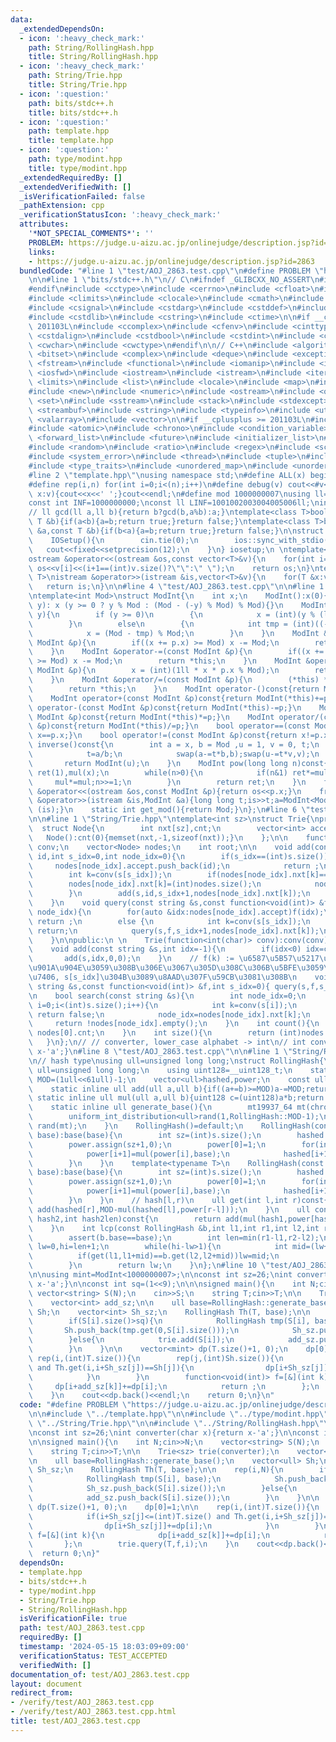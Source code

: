 ```yaml
---
data:
  _extendedDependsOn:
  - icon: ':heavy_check_mark:'
    path: String/RollingHash.hpp
    title: String/RollingHash.hpp
  - icon: ':heavy_check_mark:'
    path: String/Trie.hpp
    title: String/Trie.hpp
  - icon: ':question:'
    path: bits/stdc++.h
    title: bits/stdc++.h
  - icon: ':question:'
    path: template.hpp
    title: template.hpp
  - icon: ':question:'
    path: type/modint.hpp
    title: type/modint.hpp
  _extendedRequiredBy: []
  _extendedVerifiedWith: []
  _isVerificationFailed: false
  _pathExtension: cpp
  _verificationStatusIcon: ':heavy_check_mark:'
  attributes:
    '*NOT_SPECIAL_COMMENTS*': ''
    PROBLEM: https://judge.u-aizu.ac.jp/onlinejudge/description.jsp?id=2863
    links:
    - https://judge.u-aizu.ac.jp/onlinejudge/description.jsp?id=2863
  bundledCode: "#line 1 \"test/AOJ_2863.test.cpp\"\n#define PROBLEM \"https://judge.u-aizu.ac.jp/onlinejudge/description.jsp?id=2863\"\
    \n\n#line 1 \"bits/stdc++.h\"\n// C\n#ifndef _GLIBCXX_NO_ASSERT\n#include <cassert>\n\
    #endif\n#include <cctype>\n#include <cerrno>\n#include <cfloat>\n#include <ciso646>\n\
    #include <climits>\n#include <clocale>\n#include <cmath>\n#include <csetjmp>\n\
    #include <csignal>\n#include <cstdarg>\n#include <cstddef>\n#include <cstdio>\n\
    #include <cstdlib>\n#include <cstring>\n#include <ctime>\n\n#if __cplusplus >=\
    \ 201103L\n#include <ccomplex>\n#include <cfenv>\n#include <cinttypes>\n#include\
    \ <cstdalign>\n#include <cstdbool>\n#include <cstdint>\n#include <ctgmath>\n#include\
    \ <cwchar>\n#include <cwctype>\n#endif\n\n// C++\n#include <algorithm>\n#include\
    \ <bitset>\n#include <complex>\n#include <deque>\n#include <exception>\n#include\
    \ <fstream>\n#include <functional>\n#include <iomanip>\n#include <ios>\n#include\
    \ <iosfwd>\n#include <iostream>\n#include <istream>\n#include <iterator>\n#include\
    \ <limits>\n#include <list>\n#include <locale>\n#include <map>\n#include <memory>\n\
    #include <new>\n#include <numeric>\n#include <ostream>\n#include <queue>\n#include\
    \ <set>\n#include <sstream>\n#include <stack>\n#include <stdexcept>\n#include\
    \ <streambuf>\n#include <string>\n#include <typeinfo>\n#include <utility>\n#include\
    \ <valarray>\n#include <vector>\n\n#if __cplusplus >= 201103L\n#include <array>\n\
    #include <atomic>\n#include <chrono>\n#include <condition_variable>\n#include\
    \ <forward_list>\n#include <future>\n#include <initializer_list>\n#include <mutex>\n\
    #include <random>\n#include <ratio>\n#include <regex>\n#include <scoped_allocator>\n\
    #include <system_error>\n#include <thread>\n#include <tuple>\n#include <typeindex>\n\
    #include <type_traits>\n#include <unordered_map>\n#include <unordered_set>\n#endif\n\
    #line 2 \"template.hpp\"\nusing namespace std;\n#define ALL(x) begin(x),end(x)\n\
    #define rep(i,n) for(int i=0;i<(n);i++)\n#define debug(v) cout<<#v<<\":\";for(auto\
    \ x:v){cout<<x<<' ';}cout<<endl;\n#define mod 1000000007\nusing ll=long long;\n\
    const int INF=1000000000;\nconst ll LINF=1001002003004005006ll;\nint dx[]={1,0,-1,0},dy[]={0,1,0,-1};\n\
    // ll gcd(ll a,ll b){return b?gcd(b,a%b):a;}\ntemplate<class T>bool chmax(T &a,const\
    \ T &b){if(a<b){a=b;return true;}return false;}\ntemplate<class T>bool chmin(T\
    \ &a,const T &b){if(b<a){a=b;return true;}return false;}\n\nstruct IOSetup{\n\
    \    IOSetup(){\n        cin.tie(0);\n        ios::sync_with_stdio(0);\n     \
    \   cout<<fixed<<setprecision(12);\n    }\n} iosetup;\n \ntemplate<typename T>\n\
    ostream &operator<<(ostream &os,const vector<T>&v){\n    for(int i=0;i<(int)v.size();i++)\
    \ os<<v[i]<<(i+1==(int)v.size()?\"\":\" \");\n    return os;\n}\ntemplate<typename\
    \ T>\nistream &operator>>(istream &is,vector<T>&v){\n    for(T &x:v)is>>x;\n \
    \   return is;\n}\n\n#line 4 \"test/AOJ_2863.test.cpp\"\n\n#line 1 \"type/modint.hpp\"\
    \ntemplate<int Mod>\nstruct ModInt{\n    int x;\n    ModInt():x(0){}\n    ModInt(int\
    \ y): x (y >= 0 ? y % Mod : (Mod - (-y) % Mod) % Mod){}\n    ModInt(long long\
    \ y){\n        if (y >= 0)\n        {\n            x = (int)(y % (ll)(Mod));\n\
    \        }\n        else\n        {\n            int tmp = (int)((-y) % (ll)Mod);\n\
    \            x = (Mod - tmp) % Mod;\n        }\n    }\n    ModInt &operator+=(const\
    \ ModInt &p){\n        if((x += p.x) >= Mod) x -= Mod;\n        return *this;\n\
    \    }\n    ModInt &operator-=(const ModInt &p){\n        if((x += Mod - p.x)\
    \ >= Mod) x -= Mod;\n        return *this;\n    }\n    ModInt &operator*=(const\
    \ ModInt &p){\n        x = (int)(1ll * x * p.x % Mod);\n        return *this;\n\
    \    }\n    ModInt &operator/=(const ModInt &p){\n        (*this) *= p.inverse();\n\
    \        return *this;\n    }\n    ModInt operator-()const{return ModInt(-x);}\n\
    \    ModInt operator+(const ModInt &p)const{return ModInt(*this)+=p;}\n    ModInt\
    \ operator-(const ModInt &p)const{return ModInt(*this)-=p;}\n    ModInt operator*(const\
    \ ModInt &p)const{return ModInt(*this)*=p;}\n    ModInt operator/(const ModInt\
    \ &p)const{return ModInt(*this)/=p;}\n    bool operator==(const ModInt &p)const{return\
    \ x==p.x;}\n    bool operator!=(const ModInt &p)const{return x!=p.x;}\n    ModInt\
    \ inverse()const{\n        int a = x, b = Mod ,u = 1, v = 0, t;\n        while(b>0){\n\
    \            t=a/b;\n            swap(a-=t*b,b);swap(u-=t*v,v);\n        }\n \
    \       return ModInt(u);\n    }\n    ModInt pow(long long n)const{\n        ModInt\
    \ ret(1),mul(x);\n        while(n>0){\n            if(n&1) ret*=mul;\n       \
    \     mul*=mul;n>>=1;\n        }\n        return ret;\n    }\n    friend ostream\
    \ &operator<<(ostream &os,const ModInt &p){return os<<p.x;}\n    friend istream\
    \ &operator>>(istream &is,ModInt &a){long long t;is>>t;a=ModInt<Mod>(t);return\
    \ (is);}\n    static int get_mod(){return Mod;}\n};\n#line 6 \"test/AOJ_2863.test.cpp\"\
    \n\n#line 1 \"String/Trie.hpp\"\ntemplate<int sz>\nstruct Trie{\nprivate:\n  \
    \  struct Node{\n        int nxt[sz],cnt;\n        vector<int> accept;\n     \
    \   Node():cnt(0){memset(nxt,-1,sizeof(nxt));}\n    };\n\n    function<int(char)>\
    \ conv;\n    vector<Node> nodes;\n    int root;\n\n    void add(const string &s,int\
    \ id,int s_idx=0,int node_idx=0){\n        if(s_idx==(int)s.size()){\n       \
    \     nodes[node_idx].accept.push_back(id);\n            return ;\n        }\n\
    \        int k=conv(s[s_idx]);\n        if(nodes[node_idx].nxt[k]==-1){\n    \
    \        nodes[node_idx].nxt[k]=(int)nodes.size();\n            nodes.push_back(Node());\n\
    \        }\n        add(s,id,s_idx+1,nodes[node_idx].nxt[k]);\n        nodes[node_idx].cnt++;\n\
    \    }\n    void query(const string &s,const function<void(int)> &f,int s_idx,int\
    \ node_idx){\n        for(auto &idx:nodes[node_idx].accept)f(idx);\n        if(s_idx==(int)s.size())\
    \ return ;\n        else {\n            int k=conv(s[s_idx]);\n            if(nodes[node_idx].nxt[k]==-1)\
    \ return;\n            query(s,f,s_idx+1,nodes[node_idx].nxt[k]);\n        }\n\
    \    }\n\npublic:\n \n    Trie(function<int(char)> conv):conv(conv),root(0){nodes.push_back(Node());}\n\
    \    void add(const string &s,int idx=-1){\n        if(idx<0) idx=count();\n \
    \       add(s,idx,0,0);\n    }\n    // f(k) := \u6587\u5B57\u5217\u306Eidx\u3092\
    \u901A\u904E\u3059\u308B\u306E\u3067\u305D\u308C\u306B\u5BFE\u3059\u308B\u51E6\
    \u7406, s[s_idx]\u304B\u3089\u8AAD\u307F\u59CB\u3081\u308B\n    void query(const\
    \ string &s,const function<void(int)> &f,int s_idx=0){ query(s,f,s_idx,0); }\n\
    \n    bool search(const string &s){\n        int node_idx=0;\n        for(int\
    \ i=0;i<(int)s.size();i++){\n            int k=conv(s[i]);\n            if(nodes[node_idx].nxt[k]==-1)\
    \ return false;\n            node_idx=nodes[node_idx].nxt[k];\n        }\n   \
    \     return !nodes[node_idx].empty();\n    }\n    int count(){\n        return\
    \ nodes[0].cnt;\n    }\n    int size(){\n        return (int)nodes.size();\n \
    \   }\n};\n// // converter, lower_case alphabet -> int\n// int conv(char x){return\
    \ x-'a';}\n#line 8 \"test/AOJ_2863.test.cpp\"\n\n#line 1 \"String/RollingHash.hpp\"\
    \n// hash type\nusing ull=unsigned long long;\nstruct RollingHash{\n    using\
    \ ull=unsigned long long;\n    using uint128=__uint128_t;\n    static const ull\
    \ MOD=(1ull<<61ull)-1;\n    vector<ull>hashed,power;\n    const ull base;\n \n\
    \    static inline ull add(ull a,ull b){if((a+=b)>=MOD)a-=MOD;return a;}\n   \
    \ static inline ull mul(ull a,ull b){uint128 c=(uint128)a*b;return add(c>>61,c&MOD);}\n\
    \    static inline ull generate_base(){\n        mt19937_64 mt(chrono::steady_clock::now().time_since_epoch().count());\n\
    \        uniform_int_distribution<ull>rand(1,RollingHash::MOD-1);\n        return\
    \ rand(mt);\n    }\n    RollingHash()=default;\n    RollingHash(const string &s,ull\
    \ base):base(base){\n        int sz=(int)s.size();\n        hashed.assign(sz+1,0);\n\
    \        power.assign(sz+1,0);\n        power[0]=1;\n        for(int i=0;i<sz;i++){\n\
    \            power[i+1]=mul(power[i],base);\n            hashed[i+1]=add(mul(hashed[i],base),s[i]);\n\
    \        }\n    }\n    template<typename T>\n    RollingHash(const vector<T>&s,ull\
    \ base):base(base){\n        int sz=(int)s.size();\n        hashed.assign(sz+1,0);\n\
    \        power.assign(sz+1,0);\n        power[0]=1;\n        for(int i=0;i<sz;i++){\n\
    \            power[i+1]=mul(power[i],base);\n            hashed[i+1]=add(mul(hashed[i],base),s[i]);\n\
    \        }\n    }\n    // hash[l,r)\n    ull get(int l,int r)const{\n        return\
    \ add(hashed[r],MOD-mul(hashed[l],power[r-l]));\n    }\n    ull concat(ull hash1,ull\
    \ hash2,int hash2len)const{\n        return add(mul(hash1,power[hash2len]),hash2);\n\
    \    }\n    int lcp(const RollingHash &b,int l1,int r1,int l2,int r2)const{\n\
    \        assert(b.base==base);\n        int len=min(r1-l1,r2-l2);\n        int\
    \ lw=0,hi=len+1;\n        while(hi-lw>1){\n            int mid=(lw+hi)/2;\n  \
    \          if(get(l1,l1+mid)==b.get(l2,l2+mid))lw=mid;\n            else hi=mid;\n\
    \        }\n        return lw;\n    }\n};\n#line 10 \"test/AOJ_2863.test.cpp\"\
    \n\nusing mint=ModInt<1000000007>;\n\nconst int sz=26;\nint converter(char x){return\
    \ x-'a';}\n\nconst int sq=(1<<9);\n\n\nsigned main(){\n    int N;cin>>N;\n   \
    \ vector<string> S(N);\n    cin>>S;\n    string T;cin>>T;\n\n    Trie<sz> trie(converter);\n\
    \    vector<int> add_sz;\n\n    ull base=RollingHash::generate_base();\n    vector<ull>\
    \ Sh;\n    vector<int> Sh_sz;\n    RollingHash Th(T, base);\n\n    rep(i,N){\n\
    \        if(S[i].size()>sq){\n            RollingHash tmp(S[i], base);\n     \
    \       Sh.push_back(tmp.get(0,S[i].size()));\n            Sh_sz.push_back(S[i].size());\n\
    \        }else{\n            trie.add(S[i]);\n            add_sz.push_back(S[i].size());\n\
    \        }\n    }\n\n    vector<mint> dp(T.size()+1, 0);\n    dp[0]=1;\n\n   \
    \ rep(i,(int)T.size()){\n        rep(j,(int)Sh.size()){\n            if(i+Sh_sz[j]<=(int)T.size()\
    \ and Th.get(i,i+Sh_sz[j])==Sh[j]){\n                dp[i+Sh_sz[j]]+=dp[i];\n\
    \            }\n        }\n        function<void(int)> f=[&](int k){\n       \
    \     dp[i+add_sz[k]]+=dp[i];\n            return ;\n        };\n        trie.query(T,f,i);\n\
    \    }\n    cout<<dp.back()<<endl;\n    return 0;\n}\n"
  code: "#define PROBLEM \"https://judge.u-aizu.ac.jp/onlinejudge/description.jsp?id=2863\"\
    \n\n#include \"../template.hpp\"\n\n#include \"../type/modint.hpp\"\n\n#include\
    \ \"../String/Trie.hpp\"\n\n#include \"../String/RollingHash.hpp\"\n\nusing mint=ModInt<1000000007>;\n\
    \nconst int sz=26;\nint converter(char x){return x-'a';}\n\nconst int sq=(1<<9);\n\
    \n\nsigned main(){\n    int N;cin>>N;\n    vector<string> S(N);\n    cin>>S;\n\
    \    string T;cin>>T;\n\n    Trie<sz> trie(converter);\n    vector<int> add_sz;\n\
    \n    ull base=RollingHash::generate_base();\n    vector<ull> Sh;\n    vector<int>\
    \ Sh_sz;\n    RollingHash Th(T, base);\n\n    rep(i,N){\n        if(S[i].size()>sq){\n\
    \            RollingHash tmp(S[i], base);\n            Sh.push_back(tmp.get(0,S[i].size()));\n\
    \            Sh_sz.push_back(S[i].size());\n        }else{\n            trie.add(S[i]);\n\
    \            add_sz.push_back(S[i].size());\n        }\n    }\n\n    vector<mint>\
    \ dp(T.size()+1, 0);\n    dp[0]=1;\n\n    rep(i,(int)T.size()){\n        rep(j,(int)Sh.size()){\n\
    \            if(i+Sh_sz[j]<=(int)T.size() and Th.get(i,i+Sh_sz[j])==Sh[j]){\n\
    \                dp[i+Sh_sz[j]]+=dp[i];\n            }\n        }\n        function<void(int)>\
    \ f=[&](int k){\n            dp[i+add_sz[k]]+=dp[i];\n            return ;\n \
    \       };\n        trie.query(T,f,i);\n    }\n    cout<<dp.back()<<endl;\n  \
    \  return 0;\n}"
  dependsOn:
  - template.hpp
  - bits/stdc++.h
  - type/modint.hpp
  - String/Trie.hpp
  - String/RollingHash.hpp
  isVerificationFile: true
  path: test/AOJ_2863.test.cpp
  requiredBy: []
  timestamp: '2024-05-15 18:03:09+09:00'
  verificationStatus: TEST_ACCEPTED
  verifiedWith: []
documentation_of: test/AOJ_2863.test.cpp
layout: document
redirect_from:
- /verify/test/AOJ_2863.test.cpp
- /verify/test/AOJ_2863.test.cpp.html
title: test/AOJ_2863.test.cpp
---
```

